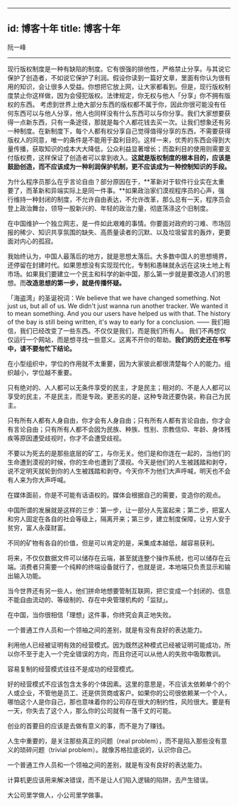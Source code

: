 
---
id: 博客十年
title: 博客十年
---


阮一峰

---

现行版权制度是一种有缺陷的制度。它有很强的排他性，严格禁止分享。与其说它保护了创造者，不如说它保护了利润。假设你读到一篇好文章，里面有你认为很有用的知识，会让很多人受益。你想把它放上网，让大家都看到。但是，现行版权制度禁止你这样做，因为会侵犯版权。法律规定，你无权与他人「分享」你不拥有版权的东西。 考虑到世界上绝大部分东西的版权都不属于你，因此你很可能没有任何东西可以与他人分享，他人也同样没有什么东西可以与你分享。我们大家想要获得一点新东西，只有一条途径，那就是每个人都花钱去买一次。让我们想象还有另一种制度。在新制度下，每个人都有权分享自己觉得值得分享的东西，不需要获得版权人的同意，唯一的条件是不能用于盈利目的。这样一来，优秀的东西会得到大量传播，获取知识的成本大大降低，公众利益显著增长；而盈利目的使用则需要支付版权费，这样保证了创造者可以拿到收入。**这就是版权制度的根本目的，应该是鼓励创造，而不应该成为一种利润保护机制，更不应该成为一种控制知识的手段。**

为什么程序员那么在乎言论自由？部分原因在于，**革新对于软件行业实在太重要了，而革新和异端实际上是同一件事。**如果政治家们漠视程序员的心声，强行维持一种封闭的制度，不允许自由表达，不允许改革，那么总有一天，程序员会登上政治舞台，领导一股新兴的、年轻的政治力量，彻底荡涤这个旧制度。

在中国维护一个独立网志，是一件如此艰难的事情。你要面对政府的刁难、市场回报的稀少、知识共享氛围的缺失、高质量读者的沉默、以及垃圾留言的轰炸，更要面对内心的孤寂。

我始终认为，中国人最落后的地方，就是思想太落后。大多数中国人的思想境界，还停留在封建时代。如果思想没有实现现代化，专制和愚昧就永远在这块土地上有市场。如果我们要建立一个民主和科学的新中国，那么第一步就是要改造人们的思想。而**改造思想的第一步，就是传播怀疑。**

「海盗湾」的圣诞祝词：We believe that we have changed something. Not just us, but all of us. We didn't just wanna run another tracker. We wanted it to mean something. And you our users have helped us with that. The history of the bay is still being written, it's way to early for a conclusion. —— 我们相信，我们已经改变了一些东西。不仅仅是我们，而是我们所有人。 我们不再想仅仅运行一个网站，而是想寻找一些意义。这离不开你的帮助。**我们的历史还在书写中，请不要匆忙下结论。**

在小型组织中，学位的作用就不太重要，因为大家彼此都很清楚每个人的能力。组织越小，学位越不重要。

只有绝对的、人人都可以无条件享受的民主，才是民主；相对的、不是人人都可以享受的民主，不是民主，而是专政。更恶劣的是，这种专政还要伪装，称自己为民主。

只有所有人都有人身自由，你才会有人身自由；只有所有人都有言论自由，你才会有言论自由；只有所有人都不会因为民族、种族、性别、宗教信仰、年龄、身体残疾等原因遭受歧视时，你才不会遭受歧视。

不要以为死去的是那些底层的矿工，与你无关。他们是和你连在一起的，当他们的生命遭到漠视的时候，你的生命也遭到了漠视。今天是他们的人生被践踏和剥夺，说不定明天就轮到你的人生被践踏和剥夺。今天你不为他们大声呼喊，明天也不会有人来为你大声呼喊。

在媒体面前，你是不可能有话语权的。媒体会根据自己的需要，变造你的观点。

中国所谓的发展就是这样的三步：第一步，让一部分人先富起来；第二步，把富人和穷人固定在各自的社会等级上，隔离开来；第三步，建立制度保障，让穷人安于贫穷，富人永葆财富。

不同的矿物有各自的价值，但是可以肯定的是，采集成本越低，越容易获利。

将来，不仅仅数据文件可以储存在云端，甚至就连整个操作系统，也可以储存在云端。消费者只需要一个纯粹的终端设备就行了，也就是说，本地端只负责显示和输出输入功能。

当今世界还有另一些人，他们拼命地想要管制互联网，把它变成一个封闭的、信息不能自由流动的、等级制的、存在中央管理机构的「监狱」。

在中国，当你很相信「理想」这件事，你终究会真正地失败。

一个普通工作人员和一个领袖之间的差别，就是有没有良好的表达能力。

利用他人已经被证明有效的经营模式。因为既然这种模式已经被证明可能成功，所以你不至于走入一个完全错误的方向，而且你还可以从他人的失败中吸取教训。

容易复制的经营模式往往不是成功的经营模式。

好的经营模式不应该包含太多的个体因素。这里的意思是，不应该太依赖单个的个人或企业，不管他是员工、还是供货商或客户。如果你的公司很依赖某一个个人，哪怕这个人是你自己，那也意味着你的公司存在很大的制约性，风险很大。要是有一天，你失去了这个人，那么你的公司就有一落千丈的可能。

创业的首要目的应该是去做有意义的事，而不是为了赚钱。

人生中重要的，是关注那些真正的问题（real problem），而不是陷入那些没有意义的琐碎问题（trivial problem）。就像苏格拉底说的，认识你自己。

一个普通工作人员和一个领袖之间的差别，就是有没有良好的表达能力。

计算机更应该用来解决错误，而不是让人们陷入逻辑的陷阱，去产生错误。

大公司里学做人，小公司里学做事。
